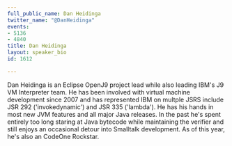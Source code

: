 ```yaml
---
full_public_name: Dan Heidinga
twitter_name: "@DanHeidinga"
events:
- 5136
- 4840
title: Dan Heidinga
layout: speaker_bio
id: 1612

---
```

Dan Heidinga is an Eclipse OpenJ9 project lead while also leading IBM's J9 VM Interpreter team.  He has been involved with virtual machine development since 2007 and has represented IBM on multple JSRS include JSR 292 ('invokedynamic') and JSR 335 ('lambda').  He has his hands in most new JVM features and all major Java releases. In the past he's spent entirely too long staring at Java bytecode while maintaining the verifier and still enjoys an occasional detour into Smalltalk development.  As of this year, he's also an CodeOne Rockstar.